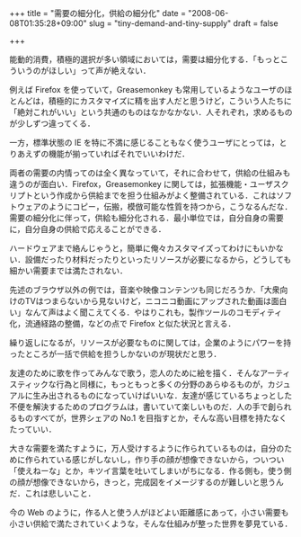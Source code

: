 +++
title = "需要の細分化，供給の細分化"
date = "2008-06-08T01:35:28+09:00"
slug = "tiny-demand-and-tiny-supply"
draft = false

+++

<p>能動的消費，積極的選択が多い領域においては，需要は細分化する．「もっとこういうのがほしい」って声が絶えない．</p>
<p>例えば Firefox を使っていて，Greasemonkey も常用しているようなユーザのほとんどは，積極的にカスタマイズに精を出す人だと思うけど，こういう人たちに「絶対これがいい」という共通のものはなかなかない．人それぞれ，求めるものが少しずつ違ってくる．</p>
<p>一方，標準状態の IE を特に不満に感じることもなく使うユーザにとっては，とりあえずの機能が揃っていればそれでいいわけだ．</p>
<p>両者の需要の内情ってのは全く異なっていて，それに合わせて，供給の仕組みも違うのが面白い．Firefox，Greasemonkey に関しては，拡張機能・ユーザスクリプトという作成から供給までを担う仕組みがよく整備されている．これはソフトウェアのようにコピー，伝搬，模倣可能な性質を持つから，こうなるんだな．需要の細分化に伴って，供給も細分化される．最小単位では，自分自身の需要に，自分自身の供給で応えることができる．</p>
<p>ハードウェアまで絡んじゃうと，簡単に俺々カスタマイズってわけにもいかない．設備だったり材料だったりといったリソースが必要になるから，どうしても細かい需要までは満たされない．</p>
<p>先述のブラウザ以外の例では，音楽や映像コンテンツも同じだろうか．「大衆向けのTVはつまらないから見ないけど，ニコニコ動画にアップされた動画は面白い」なんて声はよく聞こえてくる．やはりこれも，製作ツールのコモディティ化，流通経路の整備，などの点で Firefox と似た状況と言える．</p>
<p>繰り返しになるが，リソースが必要なものに関しては，企業のようにパワーを持ったところが一括で供給を担うしかないのが現状だと思う．</p>
<p>友達のために歌を作ってみんなで歌う，恋人のために絵を描く．そんなアーティスティックな行為と同様に，もっともっと多くの分野のあらゆるものが，カジュアルに生み出されるものになっていけばいいな．友達が感じているちょっとした不便を解決するためのプログラムは，書いていて楽しいものだ．人の手で創られるものすべてが，世界シェアの No.1 を目指すとか，そんな高い目標を持たなくたっていい．</p>
<p>大きな需要を満たすように，万人受けするように作られているものは，自分のために作られている感じがしないし，作り手の顔が想像できないから，ついつい「使えねーな」とか，キツイ言葉を吐いてしまいがちになる．作る側も，使う側の顔が想像できないから，きっと，完成図をイメージするのが難しいと思うんだ．これは悲しいこと．</p>
<p>今の Web のように，作る人と使う人がほどよい距離感にあって，小さい需要も小さい供給で満たされていくような，そんな仕組みが整った世界を夢見ている．</p>
